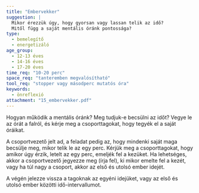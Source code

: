 ```yaml
---
title: "Embervekker"
suggestion: | 
  Mikor érezzük úgy, hogy gyorsan vagy lassan telik az idő?
  Mitől függ a saját mentális óránk pontossága?
type:
  - bemelegítő
  - energetizáló
age_group:
  - 12-13 éves
  - 14-16 éves
  - 17-20 éves
time_req: "10-20 perc"
space_req: "tanteremben megvalósítható"
tool_req: "stopper vagy másodperc mutatós óra"
keywords: 
  - önreflexió
attachment: "15_embervekker.pdf"
---
```


Hogyan működik a mentális óránk? Meg tudjuk-e becsülni az időt? Vegye le az órát a falról, és kérje meg a csoporttagokat, hogy tegyék el a saját óráikat.

A csoportvezető jelt ad, a feladat pedig az, hogy mindenki saját maga becsülje meg, mikor telik le az egy perc. Kérjük meg a csoporttagokat, hogy amikor úgy érzik, letelt az egy perc, emeljék fel a kezüket. Ha lehetséges, akkor a csoportvezető jegyezze meg (írja fel), ki mikor emelte fel a kezét, vagy ha túl nagy a csoport, akkor az első és utolsó ember idejét.

A végén jelezze vissza a tagoknak az egyéni idejüket, vagy az első és utolsó ember közötti idő-intervallumot.
  
  
